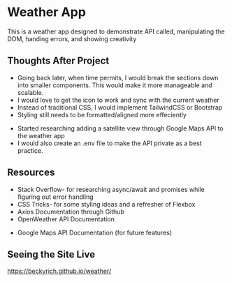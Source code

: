 # Weather App

This is a weather app designed to demonstrate API called, manipulating the DOM, handing errors, and showing creativity

## Thoughts After Project

- Going back later, when time permits, I would break the sections down into smaller components. This would make it more manageable and scalable.
- I would love to get the icon to work and sync with the current weather
- Instead of traditional CSS, I would implement TailwindCSS or Bootstrap
- Styling still needs to be formatted/aligned more effeciently

* Started researching adding a satellite view through Google Maps API to the weather app
* I would also create an .env file to make the API private as a best practice.

## Resources

- Stack Overflow- for researching async/await and promises while figuring out error handling
- CSS Tricks- for some styling ideas and a refresher of Flexbox
- Axios Documentation through Github
- OpenWeather API Documentation

* Google Maps API Documentation (for future features)

## Seeing the Site Live

https://beckyrich.github.io/weather/
